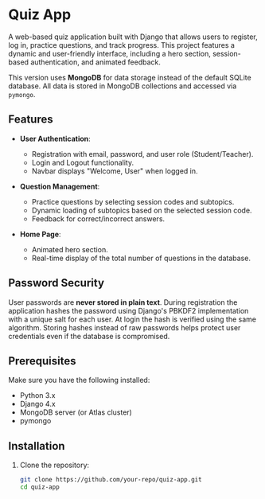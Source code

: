 # Quiz App

A web-based quiz application built with Django that allows users to register, log in, practice questions, and track progress. This project features a dynamic and user-friendly interface, including a hero section, session-based authentication, and animated feedback.

This version uses **MongoDB** for data storage instead of the default SQLite database. All data is stored in MongoDB collections and accessed via `pymongo`.

## Features

- **User Authentication**:
  - Registration with email, password, and user role (Student/Teacher).
  - Login and Logout functionality.
  - Navbar displays "Welcome, User" when logged in.
  
- **Question Management**:
  - Practice questions by selecting session codes and subtopics.
  - Dynamic loading of subtopics based on the selected session code.
  - Feedback for correct/incorrect answers.
  
- **Home Page**:
  - Animated hero section.
  - Real-time display of the total number of questions in the database.

## Password Security

User passwords are **never stored in plain text**. During registration the
application hashes the password using Django's PBKDF2 implementation with a
unique salt for each user. At login the hash is verified using the same
algorithm. Storing hashes instead of raw passwords helps protect user
credentials even if the database is compromised.

## Prerequisites

Make sure you have the following installed:

- Python 3.x
- Django 4.x
- MongoDB server (or Atlas cluster)
- pymongo

## Installation

1. Clone the repository:
   ```bash
   git clone https://github.com/your-repo/quiz-app.git
   cd quiz-app

